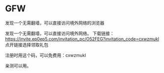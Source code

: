 # GFW
发现一个无需翻墙，可以直接访问境外网络的浏览器

发现一个无需翻墙，可以直接访问境外网络。
下载链接：https://invite.ep0ep5.com/invitation_pc/O52FEG?invitation_code=cxwzmukl  点开链接选择领取礼包

注册时用这个码，可以免费用：cxwzmukl 

亲测可以用。

